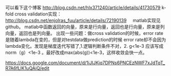 可以看下这个博客
http://blog.csdn.net/hlx371240/article/details/41730579
k-fold cross validation实现：
http://blog.csdn.net/enjolras_fuu/article/details/72190139
 
 
matlab实现见github。
matlab中函数返回的向量，原来是行向量，返回也是行向量，原来是列向量，返回也是列向量。
出现一些问题：做cross validation的时候，error rate 是随着lambda在变的，但是对testdata做prediction的时候 error rate却不会因为lambda变化。发现是梯度迭代写错了,1.逻辑判断条件不对，2. g<1e-3 应该写成norm（g）<1e-3 。最好改成max(abs(g))<1e-3，这样收敛会快一点。



https://docs.google.com/document/d/1iJIJKjq7DPNs6PNCEzNWF7xJdTqT_R7A6fLlK1uQAiQ/edit
